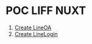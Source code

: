 # POC LIFF NUXT

1. [Create LineOA](https://manager.line.biz/account/@440ecvbl)
2. [Create LineLogin](https://developers.line.biz/)
